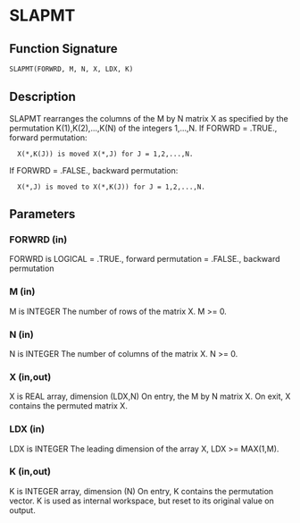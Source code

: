 # SLAPMT

## Function Signature

```fortran
SLAPMT(FORWRD, M, N, X, LDX, K)
```

## Description


 SLAPMT rearranges the columns of the M by N matrix X as specified
 by the permutation K(1),K(2),...,K(N) of the integers 1,...,N.
 If FORWRD = .TRUE.,  forward permutation:

      X(*,K(J)) is moved X(*,J) for J = 1,2,...,N.

 If FORWRD = .FALSE., backward permutation:

      X(*,J) is moved to X(*,K(J)) for J = 1,2,...,N.

## Parameters

### FORWRD (in)

FORWRD is LOGICAL = .TRUE., forward permutation = .FALSE., backward permutation

### M (in)

M is INTEGER The number of rows of the matrix X. M >= 0.

### N (in)

N is INTEGER The number of columns of the matrix X. N >= 0.

### X (in,out)

X is REAL array, dimension (LDX,N) On entry, the M by N matrix X. On exit, X contains the permuted matrix X.

### LDX (in)

LDX is INTEGER The leading dimension of the array X, LDX >= MAX(1,M).

### K (in,out)

K is INTEGER array, dimension (N) On entry, K contains the permutation vector. K is used as internal workspace, but reset to its original value on output.

